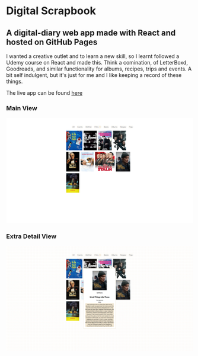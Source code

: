 # Digital Scrapbook

## A digital-diary web app made with React and hosted on GitHub Pages

I wanted a creative outlet and to learn a new skill, so I learnt followed a Udemy course on React and made this. Think a comination, of LetterBoxd, Goodreads, and similar functionality for albums, recipes, trips and events. A bit self indulgent, but it's just for me and I like keeping a record of these things.

The live app can be found [here](https://owengraham.github.io/digital-scrapbook/)

### Main View 

![The main view of the app](src/assets/readme/home.png)

### Extra Detail View

![Extra detail view for film](src/assets/readme/film-extra-detail.png)